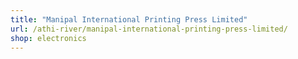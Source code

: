 ```yaml
---
title: "Manipal International Printing Press Limited"
url: /athi-river/manipal-international-printing-press-limited/
shop: electronics
---
```

